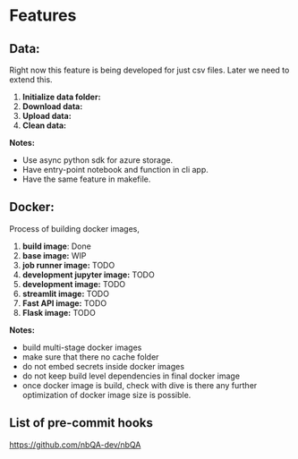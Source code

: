 # Features

## Data:

Right now this feature is being developed for just csv files. Later we need to extend this.

1. __Initialize data folder:__
2. __Download data:__
3. __Upload data:__
4. __Clean data:__


__Notes:__

* Use async python sdk for azure storage.
* Have entry-point notebook and function in cli app.
* Have the same feature in makefile.

## Docker:

Process of building docker images,

1. __build image__: Done
2. __base image:__ WIP
3. __job runner image:__ TODO
4. __development jupyter image:__ TODO
5. __development image:__ TODO
6. __streamlit image:__ TODO
7. __Fast API image:__ TODO
8. __Flask image:__ TODO

__Notes:__

* build multi-stage docker images
* make sure that there no cache folder
* do not embed secrets inside docker images
* do not keep build level dependencies in final docker image
* once docker image is build, check with dive is there any further optimization of docker image size is possible.



## List of pre-commit hooks

https://github.com/nbQA-dev/nbQA